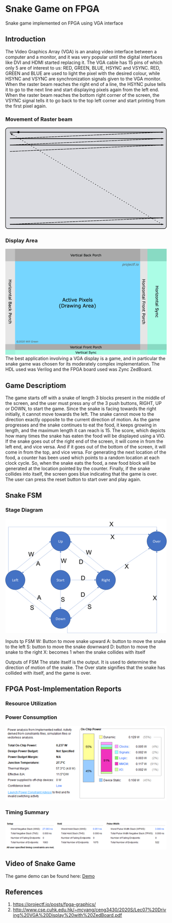 # Snake Game on FPGA
 Snake game implemented on FPGA using VGA interface

## Introduction
The Video Graphics Array (VGA) is an analog video interface between a computer and a monitor, and it was very popular until the digital interfaces like DVI and HDMI started replacing it. The VGA cable has 15 pins of which only 5 are of interest to us: RED, GREEN, BLUE, HSYNC and VSYNC. RED, GREEN and BLUE are used to light the pixel with the desired colour, while HSYNC and VSYNC are synchronization signals given to the VGA monitor. When the raster beam reaches the right end of a line, the HSYNC pulse tells it to go to the next line and start displaying pixels again from the left end. When the raster beam reaches the bottom right corner of the screen, the VSYNC signal tells it to go back to the top left corner and start printing from the first pixel again.
### Movement of Raster beam
![](https://github.com/vicky089f/Snake_Game_FPGA/blob/main/Images/raster-scan.png)

### Display Area
![](https://github.com/vicky089f/Snake_Game_FPGA/blob/main/Images/display-timings.png)
The best application involving a VGA display is a game, and in particular the snake game was chosen for its moderately complex implementation. The HDL used was Verilog and the FPGA board used was Zync ZedBoard.

## Game Descriptiom
The game starts off with a snake of length 3 blocks present in the middle of the screen, and the user must press any of the 3 push buttons, RIGHT, UP or DOWN, to start the game. Since the snake is facing towards the right initially, it cannot move towards the left. The snake cannot move to the direction exactly opposite to the current direction of motion.
As the game progresses and the snake continues to eat the food, it keeps growing in length, and the maximum length it can reach is 15. The score, which depicts how many times the snake has eaten the food will be displayed using a VIO.
If the snake goes out of the right end of the screen, it will come in from the left end, and vice versa. And if it goes out of the bottom of the screen, it will come in from the top, and vice versa. For generating the next location of the food, a counter has been used which points to a random location at each clock cycle. So, when the snake eats the food, a new food block will be generated at the location pointed by the counter. Finally, if the snake collides into itself, the screen goes blue indicating that the game is over. The user can press the reset button to start over and play again.

## Snake FSM
### Stage Diagram
![](https://github.com/vicky089f/Snake_Game_FPGA/blob/main/Images/FSM.png)

Inputs tp FSM
 W: Button to move snake upward
 A: button to move the snake to the left
 S: button to move the snake downward
 D: button to move the snake to the right
 X: becomes 1 when the snake collides with itself

Outputs of FSM
 The state itself is the output. It is used to determine the direction of motion of the snake.
 The Over state signifies that the snake has collided with itself, and the game is over.


## FPGA Post-Implementation Reports
### Resource Utilization

### Power Consumption
![](https://github.com/vicky089f/Snake_Game_FPGA/blob/main/Images/Power.png)

### Timing Summary
![](https://github.com/vicky089f/Snake_Game_FPGA/blob/main/Images/Timing.png)

## Video of Snake Game
The game demo can be found here: [Demo](https://www.youtube.com/watch?v=zLEhHw5FrRo)

## References
1. https://projectf.io/posts/fpga-graphics/
2. http://www.cse.cuhk.edu.hk/~mcyang/ceng3430/2020S/Lec07%20Driving%20VGA%20Display%20with%20ZedBoard.pdf
